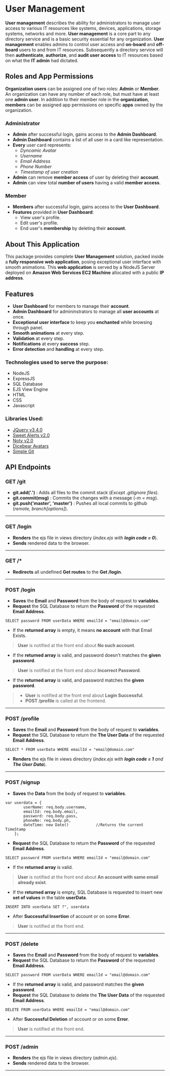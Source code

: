 # User Management

**User management** describes the ability for administrators to manage user access to various IT resources like systems, devices, applications, storage systems, networks and more. **User management** is a core part to any directory service and is a basic security essential for any organization. **User management** enables admins to control user access and **on-board** and **off-board** users to and from IT resources. Subsequently a directory service will then **authenticate**, **authorize**, and **audit user access** to IT resources based on what the **IT admin** had dictated.

## Roles and App Permissions
**Organization users** can be assigned one of two roles: **Admin** or **Member**. An organization can have any number of each role, but must have at least one **admin user**. In addition to their member role in the **organization**, **members** can be assigned app permissions on specific **apps** owned by the organization.

### Administrator
+ **Admin** after successful login, gains access to the **Admin Dashboard**.
+ **Admin Dashboard** contains a list of all user in a card like representation.
+ **Every** user card represents:
  - *Dyncamic Avatar*
  - *Username*
  - *Email Address*
  - *Phone Number*
  - *Timestamp of user creation*
+ **Admin** can remove **member access** of user by deleting their **account**.
+ **Admin** can view total **number of users** having a valid **member access**.

### Member
+ **Members** after successful login, gains access to the **User Dashboard**.
+ **Features** provided in **User Dashboard**:
  - View user's profile.
  - Edit user's profile.
  - End user's **membership** by deleting their **account**.

## About This Application
This package provides complete **User Management** solution, packed inside a **fully responsive web application**, posing exceptional user interface with smooth animations. This **web application** is served by a NodeJS Server deployed on **Amazon Web Services EC2 Machine** allocated with a public **IP address**.

## Features
- **User Dashboard** for members to manage their **account**.
- **Admin Dashboard** for admininstrators to manage all **user accounts** at once.
- **Exceptional user interface** to keep you **enchanted** while browsing through panel.
- **Smooth animations** at every step.
- **Validation** at every step.
- **Notifications** at every **success** step.
- **Error detection** and **handling** at every step.

### Technologies used to serve the purpose:
- NodeJS
- ExpressJS
- SQL Database
- EJS View Engine
- HTML
- CSS
- Javascript

### Libraries Used:
- [JQuery v3.4.0](https://jquery.com/)
- [Sweet Alerts v2.0](https://sweetalert2.github.io/)
- [Noty v2.0](https://ned.im/noty/v2/)
- [Dicebear Avatars](https://avatars.dicebear.com/)
- [Simple Git](https://www.npmjs.com/package/simple-git/)

## API Endpoints

### GET /git
- **git.add('.')** : Adds all files to the commit stack   (*Except .gitignore files*).
- **git.commit(msg)** : Commits the changes with a message   (*-m = msg*).
- **git.push('master', 'master')** : Pushes all local commits to github   (*remote, branch[options]*).
---
### GET /login
- **Renders** the ejs file in views directory (*index.ejs with **login code = 0***).
- **Sends** rendered data to the browser.
---
### GET /*
- **Redirects** all undefined **Get routes** to the **Get /login**.
---
### POST /login
- **Saves** the **Email** and **Password** from the body of request to **variables**.
- **Request** the SQL Database to return the **Password** of the requested **Email Address**.
```
SELECT password FROM userData WHERE emailId = "email@domain.com"
```
- If the **returned array** is empty, it means **no account** with that Email Exists.
> **User** is notified at the front end about **No such account**.

- If the **returned array** is valid, and password doesn't matches the **given password**.
> **User** is notified at the front end about **Incorrect Password**.

- If the **returned array** is valid, and password matches the **given password**.
> - **User** is notified at the front end about **Login Successful**.  
> - **POST /profile** is called at the frontend.
---
### POST /profile
- **Saves** the **Email** and **Password** from the body of request to **variables**.
- **Request** the SQL Database to return the **The User Data** of the requested **Email Address**.
```
SELECT * FROM userData WHERE emailId = "email@domain.com"
```
- **Renders** the ejs file in views directory (*index.ejs with **login code = 1** and **The User Data***).
---
### POST /signup
- **Saves** the **Data** from the body of request to **variables**.
```
var userdata = {
        userName: req.body.username,
        emailId: req.body.email,
        password: req.body.pass,
        phoneNo: req.body.ph,
        dateTime: new Date()            //Returns the current TimeStamp
    };     
```
- **Request** the SQL Database to return the **Password** of the requested **Email Address**.
```
SELECT password FROM userData WHERE emailId = "email@domain.com"
```
- If the **returned array** is valid.
> **User** is notified at the front end about **An account with same email already exist**.  
- If the **returned array** is empty, SQL Database is requested to insert new **set of values** in the table **userData**.
```
INSERT INTO userData SET ?", userdata
```
- After **Successful Insertion** of account or on some **Error**.
> **User** is notified at the front end.
---
### POST /delete
- **Saves** the **Email** and **Password** from the body of request to **variables**.
- **Request** the SQL Database to return the **Password** of the requested **Email Address**.
```
SELECT password FROM userData WHERE emailId = "email@domain.com"
```
- If the **returned array** is valid, and password matches the **given password**.
- **Request** the SQL Database to delete the **The User Data** of the requested **Email Address**.
```
DELETE FROM userData WHERE emailId = "email@domain.com"
```
- After **Successful Deletion** of account or on some **Error**.
> **User** is notified at the front end.
---
### POST /admin
- **Renders** the ejs file in views directory (*admin.ejs*).
- **Sends** rendered data to the browser.
---
